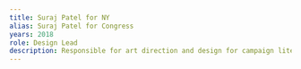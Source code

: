 ```yaml
---
title: Suraj Patel for NY
alias: Suraj Patel for Congress
years: 2018
role: Design Lead
description: Responsible for art direction and design for campaign literature, merch, social content, flyers, out of home installations. The campaign design was featured in <a href="https://www.typemag.org/post/fonts-and-leading-on-the-campaign-trail" class="link-black" target="_blank">TYPE magazine</a>, <a href="https://www.politico.com/states/new-york/albany/story/2018/06/12/maloney-goes-on-attack-in-debate-with-primary-challenger-465191" class="link-black" target="_blank">Politico</a>, <a href="https://www.citylab.com/design/2018/10/can-great-campaign-poster-win-election/572107/" class="link-black" target="_blank">Citylab</a>, <a href="https://www.washingtonpost.com/graphics/2018/politics/political-logos/?utm_term=.4b5af2a132af" class="link-black" target="_blank">Washington Post</a>, and <a href="https://thebaffler.com/latest/they-want-new-blood-pemberton" class="link-black" target="_blank">The Baffler</a>.
---
```

